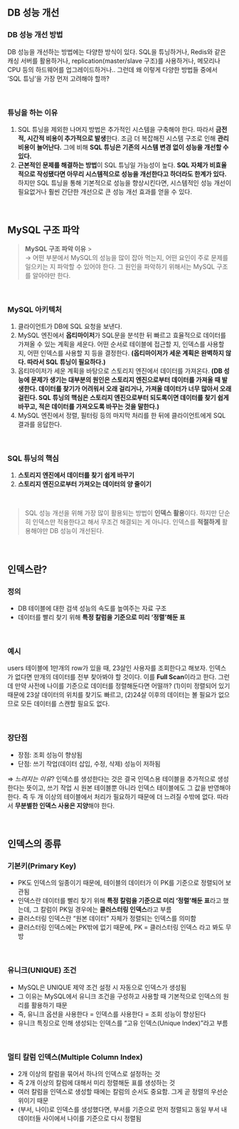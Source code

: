 ## DB 성능 개선

### DB 성능 개선 방법

DB 성능을 개선하는 방법에는 다양한 방식이 있다. SQL을 튜닝하거나, Redis와 같은 캐싱 서버를 활용하거나, replication(master/slave 구조)를 사용하거나, 메모리나 CPU 등의 하드웨어를 업그레이드하거나.. 그런데 왜 이렇게 다양한 방법들 중에서 ‘SQL 튜닝’을 가장 먼저 고려해야 할까?

<br />

### 튜닝을 하는 이유

1. SQL 튜닝을 제외한 나머지 방법은 추가적인 시스템을 구축해야 한다. 따라서 **금전적, 시간적 비용이 추가적으로 발생**한다. 조금 더 복잡해진 시스템 구조로 인해 **관리 비용이 늘어난다.** 그에 비해 **SQL 튜닝은 기존의 시스템 변경 없이 성능을 개선할 수 있다.**
2. **근본적인 문제를 해결하는 방법**이 SQL 튜닝일 가능성이 높다. **SQL 자체가 비효율적으로 작성됐다면 아무리 시스템적으로 성능을 개선한다고 하더라도 한계가 있다.** 하지만 SQL 튜닝을 통해 기본적으로 성능을 향상시킨다면, 시스템적인 성능 개선이 필요없거나 훨씬 간단한 개선으로 큰 성능 개선 효과를 얻을 수 있다.

<br />

## MySQL 구조 파악

<aside>

> **MySQL 구조 파악 이유** > <br />
> → 어떤 부분에서 MySQL의 성능을 많이 잡아 먹는지, 어떤 요인이 주로 문제를 일으키는 지 파악할 수 있어야 한다. 그 원인을 파악하기 위해서는 MySQL 구조를 알아야만 한다.

</aside>

<br />

### MySQL 아키텍처

1. 클라이언트가 DB에 SQL 요청을 보낸다.
2. MySQL 엔진에서 **옵티마이저**가 SQL문을 분석한 뒤 빠르고 효율적으로 데이터를 가져올 수 있는 계획을 세운다. 어떤 순서로 테이블에 접근할 지, 인덱스를 사용할 지, 어떤 인덱스를 사용할 지 등을 결정한다.
   **(옵티마이저가 세운 계획은 완벽하지 않다. 따라서 SQL 튜닝이 필요하다.)**
3. 옵티마이저가 세운 계획을 바탕으로 스토리지 엔진에서 데이터를 가져온다.
   **(DB 성능에 문제가 생기는 대부분의 원인은 스토리지 엔진으로부터 데이터를 가져올 때 발생한다. 데이터를 찾기가 어려워서 오래 걸리거나, 가져올 데이터가 너무 많아서 오래 걸린다. SQL 튜닝의 핵심은 스토리지 엔진으로부터 되도록이면 데이터를 찾기 쉽게 바꾸고, 적은 데이터를 가져오도록 바꾸는 것을 말한다.)**
4. MySQL 엔진에서 정렬, 필터링 등의 마지막 처리를 한 뒤에 클라이언트에게 SQL 결과를 응답한다.

<br />

### SQL 튜닝의 핵심

1. **스토리지 엔진에서 데이터를 찾기 쉽게 바꾸기**
2. **스토리지 엔진으로부터 가져오는 데이터의 양 줄이기**

<br />

> SQL 성능 개선을 위해 가장 많이 활용되는 방법이 **인덱스 활용**이다. 하지만 단순히 인덱스만 적용한다고 해서 무조건 해결되는 게 아니다. 인덱스를 **적절하게** 활용해야만 DB 성능이 개선된다.

<br />

## 인덱스란?

### 정의

- DB 테이블에 대한 검색 성능의 속도를 높여주는 자료 구조
- 데이터를 빨리 찾기 위해 **특정 칼럼을 기준으로 미리 ‘정렬’해둔 표**

<br />

### 예시

users 테이블에 1만개의 row가 있을 때, 23살인 사용자를 조회한다고 해보자. 인덱스가 없다면 만개의 데이터를 전부 찾아봐야 할 것이다. 이를 **Full Scan**이라고 한다. 그런데 만약 사전에 나이를 기준으로 데이터를 정렬해둔다면 어떨까? (1)이미 정렬되어 있기 때문에 23살 데이터의 위치를 찾기도 빠르고, (2)24살 이후의 데이터는 볼 필요가 없으므로 모든 데이터를 스캔할 필요도 없다.

<br />

### 장단점

- 장점: 조회 성능이 향상됨
- 단점: 쓰기 작업(데이터 삽입, 수정, 삭제) 성능이 저하됨

⇒ _느려지는 이유_? 인덱스를 생성한다는 것은 결국 인덱스용 테이블을 추가적으로 생성한다는 뜻이고, 쓰기 작업 시 원본 테이블뿐 아니라 인덱스 테이블에도 그 값을 반영해야 한다. 즉 두 개 이상의 테이블에서 처리가 필요하기 때문에 더 느려질 수밖에 없다. 따라서 **무분별한 인덱스 사용은 지양**해야 한다.

<br />

## 인덱스의 종류

### 기본키(Primary Key)

- PK도 인덱스의 일종이기 때문에, 테이블의 데이터가 이 PK를 기준으로 정렬되어 보관됨
- 인덱스란 데이터를 빨리 찾기 위해 **특정 칼럼을 기준으로 미리 ‘정렬’해둔 표**라고 했는데, 그 칼럼이 PK일 경우에는 **클러스터링 인덱스**라고 부름
- 클러스터링 인덱스란 “원본 데이터” 자체가 정렬되는 인덱스를 의미함
- 클러스터링 인덱스에는 PK밖에 없기 때문에, PK = 클러스터링 인덱스 라고 봐도 무방

<br />

### 유니크(UNIQUE) 조건

- MySQL은 UNIQUE 제약 조건 설정 시 자동으로 인덱스가 생성됨
- 그 이유는 MySQL에서 유니크 조건을 구성하고 사용할 때 기본적으로 인덱스의 원리를 활용하기 때문
- 즉, 유니크 옵션을 사용한다 = 인덱스를 사용한다 = 조회 성능이 향상된다
- 유니크 특징으로 인해 생성되는 인덱스를 “고유 인덱스(Unique Index)”라고 부름

<br />

### 멀티 칼럼 인덱스(Multiple Column Index)

- 2개 이상의 칼럼을 묶어서 하나의 인덱스로 설정하는 것
- 즉 2개 이상의 칼럼에 대해서 미리 정렬해둔 표를 생성하는 것
- 여러 칼럼을 인덱스로 생성할 때에는 칼럼의 순서도 중요함. 그게 곧 정렬의 우선순위이기 때문
- (부서, 나이)로 인덱스를 생성했다면, 부서를 기준으로 먼저 정렬되고 동일 부서 내 데이터들 사이에서 나이를 기준으로 다시 정렬됨
